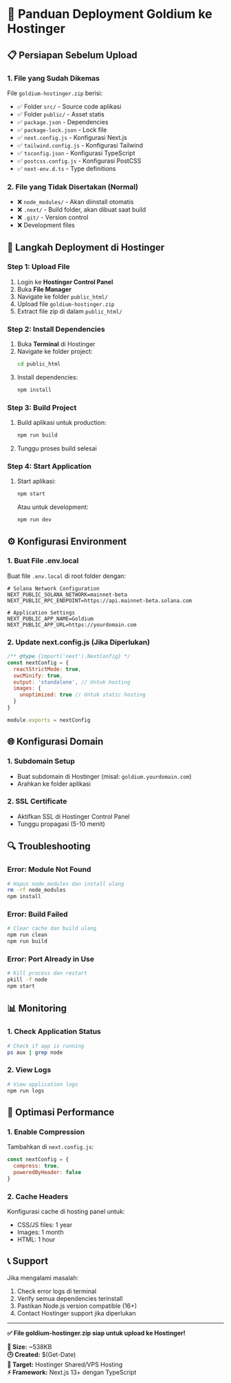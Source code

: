 # 🚀 Panduan Deployment Goldium ke Hostinger

## 📋 Persiapan Sebelum Upload

### 1. File yang Sudah Dikemas
File `goldium-hostinger.zip` berisi:
- ✅ Folder `src/` - Source code aplikasi
- ✅ Folder `public/` - Asset statis
- ✅ `package.json` - Dependencies
- ✅ `package-lock.json` - Lock file
- ✅ `next.config.js` - Konfigurasi Next.js
- ✅ `tailwind.config.js` - Konfigurasi Tailwind
- ✅ `tsconfig.json` - Konfigurasi TypeScript
- ✅ `postcss.config.js` - Konfigurasi PostCSS
- ✅ `next-env.d.ts` - Type definitions

### 2. File yang Tidak Disertakan (Normal)
- ❌ `node_modules/` - Akan diinstall otomatis
- ❌ `.next/` - Build folder, akan dibuat saat build
- ❌ `.git/` - Version control
- ❌ Development files

## 🔧 Langkah Deployment di Hostinger

### Step 1: Upload File
1. Login ke **Hostinger Control Panel**
2. Buka **File Manager**
3. Navigate ke folder `public_html/`
4. Upload file `goldium-hostinger.zip`
5. Extract file zip di dalam `public_html/`

### Step 2: Install Dependencies
1. Buka **Terminal** di Hostinger
2. Navigate ke folder project:
   ```bash
   cd public_html
   ```
3. Install dependencies:
   ```bash
   npm install
   ```

### Step 3: Build Project
1. Build aplikasi untuk production:
   ```bash
   npm run build
   ```
2. Tunggu proses build selesai

### Step 4: Start Application
1. Start aplikasi:
   ```bash
   npm start
   ```
   Atau untuk development:
   ```bash
   npm run dev
   ```

## ⚙️ Konfigurasi Environment

### 1. Buat File .env.local
Buat file `.env.local` di root folder dengan:
```env
# Solana Network Configuration
NEXT_PUBLIC_SOLANA_NETWORK=mainnet-beta
NEXT_PUBLIC_RPC_ENDPOINT=https://api.mainnet-beta.solana.com

# Application Settings
NEXT_PUBLIC_APP_NAME=Goldium
NEXT_PUBLIC_APP_URL=https://yourdomain.com
```

### 2. Update next.config.js (Jika Diperlukan)
```javascript
/** @type {import('next').NextConfig} */
const nextConfig = {
  reactStrictMode: true,
  swcMinify: true,
  output: 'standalone', // Untuk hosting
  images: {
    unoptimized: true // Untuk static hosting
  }
}

module.exports = nextConfig
```

## 🌐 Konfigurasi Domain

### 1. Subdomain Setup
- Buat subdomain di Hostinger (misal: `goldium.yourdomain.com`)
- Arahkan ke folder aplikasi

### 2. SSL Certificate
- Aktifkan SSL di Hostinger Control Panel
- Tunggu propagasi (5-10 menit)

## 🔍 Troubleshooting

### Error: Module Not Found
```bash
# Hapus node_modules dan install ulang
rm -rf node_modules
npm install
```

### Error: Build Failed
```bash
# Clear cache dan build ulang
npm run clean
npm run build
```

### Error: Port Already in Use
```bash
# Kill process dan restart
pkill -f node
npm start
```

## 📊 Monitoring

### 1. Check Application Status
```bash
# Check if app is running
ps aux | grep node
```

### 2. View Logs
```bash
# View application logs
npm run logs
```

## 🚀 Optimasi Performance

### 1. Enable Compression
Tambahkan di `next.config.js`:
```javascript
const nextConfig = {
  compress: true,
  poweredByHeader: false
}
```

### 2. Cache Headers
Konfigurasi cache di hosting panel untuk:
- CSS/JS files: 1 year
- Images: 1 month
- HTML: 1 hour

## 📞 Support

Jika mengalami masalah:
1. Check error logs di terminal
2. Verify semua dependencies terinstall
3. Pastikan Node.js version compatible (16+)
4. Contact Hostinger support jika diperlukan

---

**✅ File goldium-hostinger.zip siap untuk upload ke Hostinger!**

**📁 Size:** ~538KB  
**🕒 Created:** $(Get-Date)  
**🎯 Target:** Hostinger Shared/VPS Hosting  
**⚡ Framework:** Next.js 13+ dengan TypeScript
